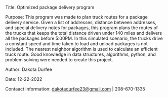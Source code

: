 Title: Optimized package delivery program

Purpose: This program was made to plan truck routes for a package delivery service. Given a list of addresses, distance between addresses, and special delivery notes for packages, this program plans the routes of the trucks that keeps the total distance driven under 140 miles and delivers all the packages before 5:00PM. In this simulated scenario, the trucks drive a constant speed and time taken to load and unload packages is not included. The nearest neighbor algorithm is used to calculate an efficient truck route. Good knowledge in data structures, algorithms, python, and problem solving were needed to create this project. 

Author: Dakota Durfee

Date: 12-22-2022

Contaact information: dakotadurfee23@gmail.com | 208-670-1335
